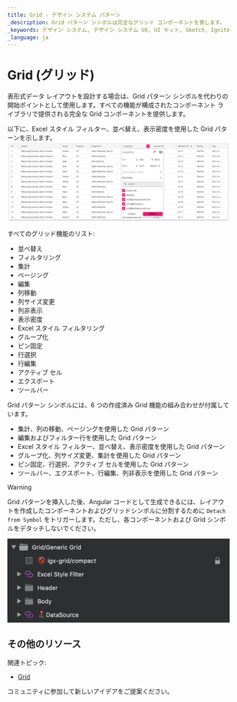 ```yaml
---
title: Grid - デザイン システム パターン
_description: Grid パターン シンボルは完全なグリッド コンポーネントを表します。
_keywords: デザイン システム, デザイン システム UX, UI キット, Sketch, Ignite UI for Angular, Sketch to Angular, Angular, Angular デザイン システム, Sketch から コードをエクスポート, Angular 用のデザイン キット, Sketch HTML, Sketch to HTML, Sketch UI キット
_language: ja
---
```


# Grid (グリッド)

表形式データ レイアウトを設計する場合は、Grid パターン シンボルを代わりの開始ポイントとして使用します。すべての機能が構成されたコンポーネント ライブラリで提供される完全な Grid コンポーネントを提供します。

以下に、Excel スタイル フィルター、並べ替え、表示密度を使用した Grid パターンを示します。
<img class="responsive-img" src="../images/grid.png" srcset="../images/grid@2x.png 2x" />

すべてのグリッド機能のリスト:
- 並べ替え
- フィルタリング
- 集計
- ページング
- 編集
- 列移動
- 列サイズ変更
- 列非表示
- 表示密度
- Excel スタイル フィルタリング
- グループ化
- ピン固定
- 行選択
- 行編集
- アクティブ セル
- エクスポート
- ツールバー


Grid パターン シンボルには、6 つの作成済み Grid 機能の組み合わせが付属しています。
- 集計、列の移動、ページングを使用した Grid パターン
- 編集およびフィルター行を使用した Grid パターン
- Excel スタイル フィルター、並べ替え、表示密度を使用した Grid パターン
- グループ化、列サイズ変更、集計を使用した Grid パターン
- ピン固定、行選択、アクティブ セルを使用した Grid パターン
- ツールバー、エクスポート、行編集、列非表示を使用した Grid パターン


> [!WARNING]
> Grid パターンを挿入した後、Angular コードとして生成できるには、レイアウトを作成したコンポーネントおよびグリッドシンボルに分割するために `Detach from Symbol` をトリガーします。ただし、各コンポーネントおよび Grid シンボルをデタッチしないでください。

<img class="responsive-img" src="../images/grid_detach.png" />

## その他のリソース

関連トピック:

- [Grid](../components/grid.md)

コミュニティに参加して新しいアイデアをご提案ください。


